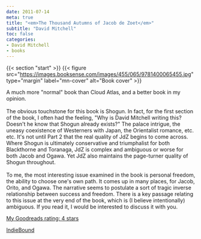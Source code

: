 ```yaml
---
date: 2011-07-14
meta: true
title: "<em>The Thousand Autumns of Jacob de Zoet</em>"
subtitle: "David Mitchell"
toc: false
categories:
- David Mitchell
- books
---
```


{{< section "start" >}}
{{< figure src="https://images.booksense.com/images/455/065/9781400065455.jpg" type="margin" label="mn-cover" alt="Book cover" >}}

A much more "normal" book than Cloud Atlas, and a better book in my opinion. <br /><br />The obvious touchstone for this book is Shogun. In fact, for the first section of the book, I often had the feeling, "Why is David Mitchell writing this? Doesn't he know that Shogun already exists?" The palace intrigue, the uneasy coexistence of Westerners with Japan, the Orientalist romance, etc. etc. It's not until Part 2 that the real quality of JdZ begins to come across. Where Shogun is ultimately conservative and triumphalist for both Blackthorne and Toranaga, JdZ is complex and ambiguous or worse for both Jacob and Ogawa. Yet JdZ also maintains the page-turner quality of Shogun throughout.<br /><br />To me, the most interesting issue examined in the book is personal freedom, the ability to choose one's own path. It comes up in many places, for Jacob, Orito, and Ogawa. The narrative seems to postulate a sort of tragic inverse relationship between success and freedom. There is a key passage relating to this issue at the very end of the book, which is (I believe intentionally) ambiguous. If you read it, I would be interested to discuss it with you.

[My Goodreads rating: 4 stars](https://www.goodreads.com/review/show/185583815)  

[IndieBound](https://www.indiebound.org/book/9781400065455)
